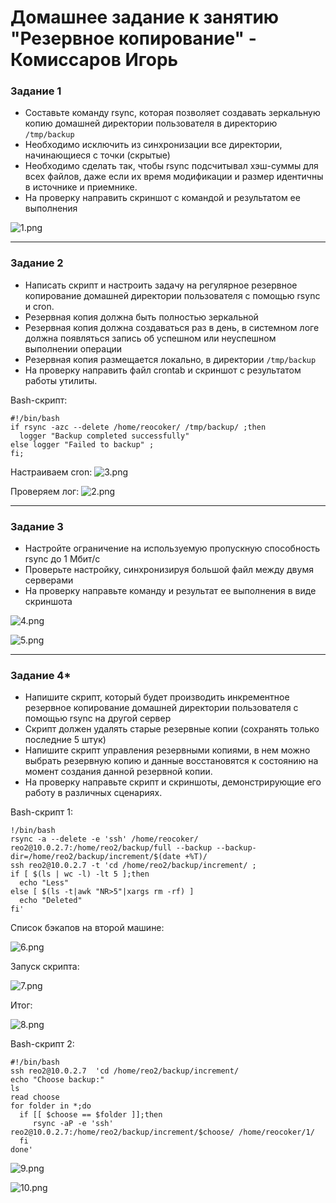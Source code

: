 # Домашнее задание к занятию "Резервное копирование" - Комиссаров Игорь


### Задание 1
- Составьте команду rsync, которая позволяет создавать зеркальную копию домашней директории пользователя в директорию `/tmp/backup`
- Необходимо исключить из синхронизации все директории, начинающиеся с точки (скрытые)
- Необходимо сделать так, чтобы rsync подсчитывал хэш-суммы для всех файлов, даже если их время модификации и размер идентичны в источнике и приемнике.
- На проверку направить скриншот с командой и результатом ее выполнения

![1.png](https://github.com/reocoker85/8-01-git-hw/blob/main/hw-08/img/1.png)

---

### Задание 2
- Написать скрипт и настроить задачу на регулярное резервное копирование домашней директории пользователя с помощью rsync и cron.
- Резервная копия должна быть полностью зеркальной
- Резервная копия должна создаваться раз в день, в системном логе должна появляться запись об успешном или неуспешном выполнении операции
- Резервная копия размещается локально, в директории `/tmp/backup`
- На проверку направить файл crontab и скриншот с результатом работы утилиты.

Bash-скрипт:

```
#!/bin/bash
if rsync -azc --delete /home/reocoker/ /tmp/backup/ ;then
  logger "Backup completed successfully"
else logger "Failed to backup" ;
fi;

```

Настраиваем cron:
![3.png](https://github.com/reocoker85/8-01-git-hw/blob/main/hw-08/img/3.png)

Проверяем лог:
![2.png](https://github.com/reocoker85/8-01-git-hw/blob/main/hw-08/img/2.png)

---

### Задание 3
- Настройте ограничение на используемую пропускную способность rsync до 1 Мбит/c
- Проверьте настройку, синхронизируя большой файл между двумя серверами
- На проверку направьте команду и результат ее выполнения в виде скриншота

![4.png](https://github.com/reocoker85/8-01-git-hw/blob/main/hw-08/img/4.png)

![5.png](https://github.com/reocoker85/8-01-git-hw/blob/main/hw-08/img/5.png)


---
### Задание 4*
- Напишите скрипт, который будет производить инкрементное резервное копирование домашней директории пользователя с помощью rsync на другой сервер
- Скрипт должен удалять старые резервные копии (сохранять только последние 5 штук)
- Напишите скрипт управления резервными копиями, в нем можно выбрать резервную копию и данные восстановятся к состоянию на момент создания данной резервной копии.
- На проверку направьте скрипт и скриншоты, демонстрирующие его работу в различных сценариях.

Bash-скрипт 1:

```
!/bin/bash
rsync -a --delete -e 'ssh' /home/reocoker/ reo2@10.0.2.7:/home/reo2/backup/full --backup --backup-dir=/home/reo2/backup/increment/$(date +%T)/
ssh reo2@10.0.2.7 -t 'cd /home/reo2/backup/increment/ ;
if [ $(ls | wc -l) -lt 5 ];then
  echo "Less"
else [ $(ls -t|awk "NR>5"|xargs rm -rf) ]
  echo "Deleted"
fi'

```

Список бэкапов на второй машине:

![6.png](https://github.com/reocoker85/8-01-git-hw/blob/main/hw-08/img/6.png)

Запуск скрипта:

![7.png](https://github.com/reocoker85/8-01-git-hw/blob/main/hw-08/img/7.png)

Итог:

![8.png](https://github.com/reocoker85/8-01-git-hw/blob/main/hw-08/img/8.png)

Bash-скрипт 2:

```
#!/bin/bash
ssh reo2@10.0.2.7  'cd /home/reo2/backup/increment/
echo "Choose backup:"
ls
read choose
for folder in *;do
  if [[ $choose == $folder ]];then
     rsync -aP -e 'ssh' reo2@10.0.2.7:/home/reo2/backup/increment/$choose/ /home/reocoker/1/
  fi
done'

```
![9.png](https://github.com/reocoker85/8-01-git-hw/blob/main/hw-08/img/9.png)

![10.png](https://github.com/reocoker85/8-01-git-hw/blob/main/hw-08/img/10.png)
